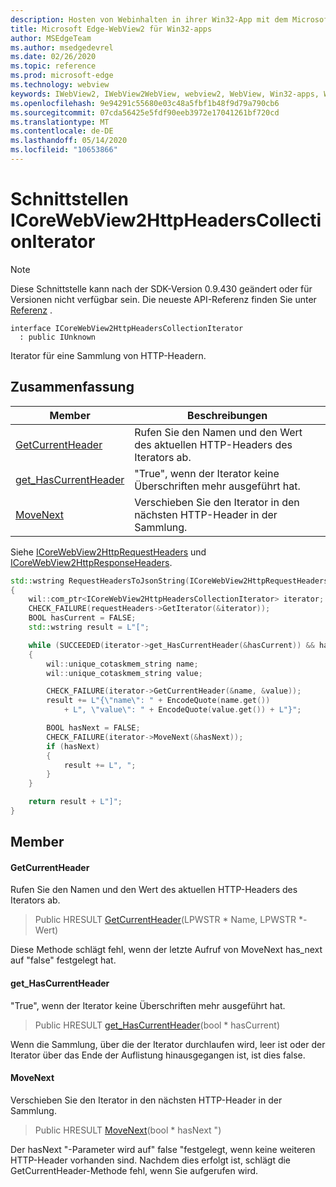 ```yaml
---
description: Hosten von Webinhalten in ihrer Win32-App mit dem Microsoft Edge WebView2-Steuerelement
title: Microsoft Edge-WebView2 für Win32-apps
author: MSEdgeTeam
ms.author: msedgedevrel
ms.date: 02/26/2020
ms.topic: reference
ms.prod: microsoft-edge
ms.technology: webview
keywords: IWebView2, IWebView2WebView, webview2, WebView, Win32-apps, Win32, Edge, ICoreWebView2, ICoreWebView2Host, Browser-Steuerelement, Edge-HTML
ms.openlocfilehash: 9e94291c55680e03c48a5fbf1b48f9d79a790cb6
ms.sourcegitcommit: 07cda56425e5fdf90eeb3972e17041261bf720cd
ms.translationtype: MT
ms.contentlocale: de-DE
ms.lasthandoff: 05/14/2020
ms.locfileid: "10653866"
---
```

# Schnittstellen ICoreWebView2HttpHeadersCollectionIterator 

> [!NOTE]
> Diese Schnittstelle kann nach der SDK-Version 0.9.430 geändert oder für Versionen nicht verfügbar sein. Die neueste API-Referenz finden Sie unter [Referenz](../../../webview2-api-reference.md) .

```
interface ICoreWebView2HttpHeadersCollectionIterator
  : public IUnknown
```

Iterator für eine Sammlung von HTTP-Headern.

## Zusammenfassung

 Member                        | Beschreibungen
--------------------------------|---------------------------------------------
[GetCurrentHeader](#getcurrentheader) | Rufen Sie den Namen und den Wert des aktuellen HTTP-Headers des Iterators ab.
[get_HasCurrentHeader](#get_hascurrentheader) | "True", wenn der Iterator keine Überschriften mehr ausgeführt hat.
[MoveNext](#movenext) | Verschieben Sie den Iterator in den nächsten HTTP-Header in der Sammlung.

Siehe [ICoreWebView2HttpRequestHeaders](ICoreWebView2HttpRequestHeaders.md) und [ICoreWebView2HttpResponseHeaders](ICoreWebView2HttpResponseHeaders.md). 

```cpp
std::wstring RequestHeadersToJsonString(ICoreWebView2HttpRequestHeaders* requestHeaders)
{
    wil::com_ptr<ICoreWebView2HttpHeadersCollectionIterator> iterator;
    CHECK_FAILURE(requestHeaders->GetIterator(&iterator));
    BOOL hasCurrent = FALSE;
    std::wstring result = L"[";

    while (SUCCEEDED(iterator->get_HasCurrentHeader(&hasCurrent)) && hasCurrent)
    {
        wil::unique_cotaskmem_string name;
        wil::unique_cotaskmem_string value;

        CHECK_FAILURE(iterator->GetCurrentHeader(&name, &value));
        result += L"{\"name\": " + EncodeQuote(name.get())
            + L", \"value\": " + EncodeQuote(value.get()) + L"}";

        BOOL hasNext = FALSE;
        CHECK_FAILURE(iterator->MoveNext(&hasNext));
        if (hasNext)
        {
            result += L", ";
        }
    }

    return result + L"]";
}
```

## Member

#### GetCurrentHeader 

Rufen Sie den Namen und den Wert des aktuellen HTTP-Headers des Iterators ab.

> Public HRESULT [GetCurrentHeader](#getcurrentheader)(LPWSTR * Name, LPWSTR *-Wert)

Diese Methode schlägt fehl, wenn der letzte Aufruf von MoveNext has_next auf "false" festgelegt hat.

#### get_HasCurrentHeader 

"True", wenn der Iterator keine Überschriften mehr ausgeführt hat.

> Public HRESULT [get_HasCurrentHeader](#get_hascurrentheader)(bool * hasCurrent)

Wenn die Sammlung, über die der Iterator durchlaufen wird, leer ist oder der Iterator über das Ende der Auflistung hinausgegangen ist, ist dies false.

#### MoveNext 

Verschieben Sie den Iterator in den nächsten HTTP-Header in der Sammlung.

> Public HRESULT [MoveNext](#movenext)(bool * hasNext ")

Der hasNext "-Parameter wird auf" false "festgelegt, wenn keine weiteren HTTP-Header vorhanden sind. Nachdem dies erfolgt ist, schlägt die GetCurrentHeader-Methode fehl, wenn Sie aufgerufen wird.

